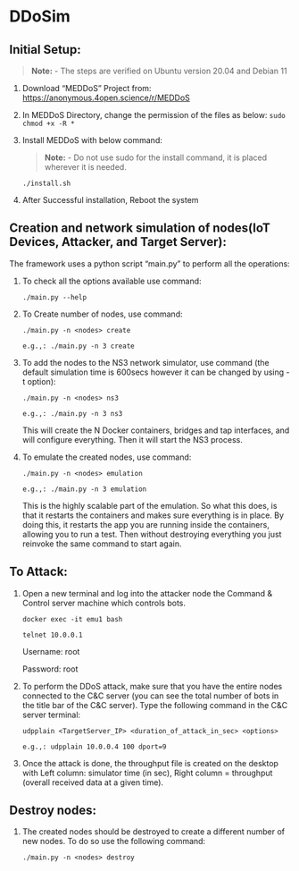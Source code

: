 # DDoSim

## **Initial Setup:**

>**Note:** - The steps are verified on Ubuntu version 20.04 and Debian 11

1. Download “MEDDoS” Project from: https://anonymous.4open.science/r/MEDDoS

2. In MEDDoS Directory, change the permission of the files as below: ``` sudo chmod +x -R * ```

3. Install MEDDoS with below command:
   >**Note:** - Do not use sudo for the install command, it is placed wherever it is needed.

    ``` ./install.sh ```     

4. After Successful installation, Reboot the system


## Creation and network simulation of nodes(IoT Devices, Attacker, and Target Server):

  The framework uses a python script “main.py” to perform all the operations:

1. To check all the options available use command:

    ``` ./main.py --help ```

2. To Create number of nodes, use command:

    ``` ./main.py -n <nodes> create ```

    ``` e.g.,: ./main.py -n 3 create ```
    

3. To add the nodes to the NS3 network simulator, use command (the default simulation time is 600secs however it can be changed by using -t option):

    ``` ./main.py -n <nodes> ns3 ```

    ``` e.g.,: ./main.py -n 3 ns3 ```
    
    This will create the N Docker containers, bridges and tap interfaces, and will configure everything. Then it will start the NS3 process.

4. To emulate the created nodes, use command:

    ``` ./main.py -n <nodes> emulation ```

    ``` e.g.,: ./main.py -n 3 emulation ```
    
    This is the highly scalable part of the emulation. So what this does, is that it restarts the containers and makes sure everything is in place. By doing this, it restarts       the app you are running inside the containers, allowing you to run a test. Then without destroying everything you just reinvoke the same command to start again.
    
## To Attack:

1. Open a new terminal and log into the attacker node the Command & Control server machine which controls bots.

    ``` docker exec -it emu1 bash ```

    ``` telnet 10.0.0.1 ```

    Username: root

    Password: root
  
2. To perform the DDoS attack, make sure that you have the entire nodes connected to the C&C server (you can see the total number of bots in the title bar of the C&C server). Type the following command in the C&C server terminal:
    
    ``` udpplain <TargetServer_IP> <duration_of_attack_in_sec> <options> ```

    ``` e.g.,: udpplain 10.0.0.4 100 dport=9 ```

3. Once the attack is done, the throughput file is created on the desktop with Left column: simulator time (in sec), Right column = throughput (overall received data at a given time).

## Destroy nodes:

1. The created nodes should be destroyed to create a different number of new nodes. To do so use the following command:

    ``` ./main.py -n <nodes> destroy ```

